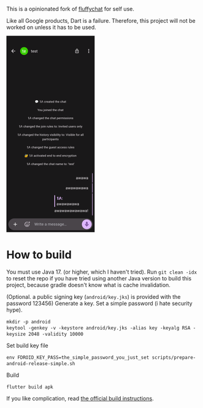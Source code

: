 This is a opinionated fork of [fluffychat](https://github.com/krille-chan/fluffychat/) for self use.

Like all Google products, Dart is a failure. Therefore, this project will not be worked on unless it has to be used.

<img alt="Screenshot" src="https://github.com/iacore/fluffychat/blob/main/assets/screenshot.png" height="512" />

# How to build

You must use Java 17. (or higher, which I haven't tried). Run `git clean -idx` to reset the repo if you have tried using another Java version to build this project, because gradle doesn't know what is cache invalidation.

(Optional. a public signing key (`android/key.jks`) is provided with the password 123456) Generate a key. Set a simple password (i hate security hype).

```
mkdir -p android
keytool -genkey -v -keystore android/key.jks -alias key -keyalg RSA -keysize 2048 -validity 10000
```

Set build key file

```
env FDROID_KEY_PASS=the_simple_password_you_just_set scripts/prepare-android-release-simple.sh
```

Build

```
flutter build apk
```

If you like complication, read [the official build instructions](https://github.com/krille-chan/fluffychat/wiki/How-To-Build).

